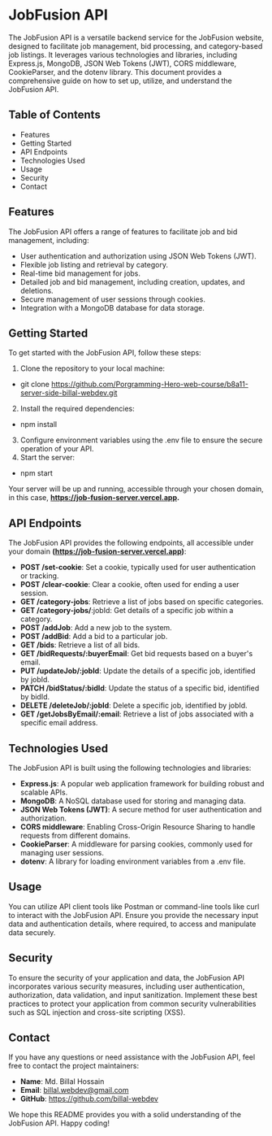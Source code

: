 # JobFusion API

The JobFusion API is a versatile backend service for the JobFusion website, designed to facilitate job management, bid processing, and category-based job listings. It leverages various technologies and libraries, including Express.js, MongoDB, JSON Web Tokens (JWT), CORS middleware, CookieParser, and the dotenv library. This document provides a comprehensive guide on how to set up, utilize, and understand the JobFusion API.

## Table of Contents


* Features
* Getting Started
* API Endpoints
* Technologies Used
* Usage
* Security
* Contact


## Features

The JobFusion API offers a range of features to facilitate job and bid management, including:

* User authentication and authorization using JSON Web Tokens (JWT).
* Flexible job listing and retrieval by category.
* Real-time bid management for jobs.
* Detailed job and bid management, including creation, updates, and deletions.
* Secure management of user sessions through cookies.
* Integration with a MongoDB database for data storage.

## Getting Started

To get started with the JobFusion API, follow these steps:
1. Clone the repository to your local machine:
* git clone https://github.com/Porgramming-Hero-web-course/b8a11-server-side-billal-webdev.git
2. Install the required dependencies:
* npm install
3. Configure environment variables using the .env file to ensure the secure operation of your API.
4. Start the server:
* npm start

Your server will be up and running, accessible through your chosen domain, in this case, __https://job-fusion-server.vercel.app.__

## API Endpoints

The JobFusion API provides the following endpoints, all accessible under your domain __(https://job-fusion-server.vercel.app)__:

* __POST /set-cookie__: Set a cookie, typically used for user authentication or tracking.
* __POST /clear-cookie__: Clear a cookie, often used for ending a user session.
* __GET /category-jobs__: Retrieve a list of jobs based on specific categories.
* __GET /category-jobs/__:jobId: Get details of a specific job within a category.
* __POST /addJob__: Add a new job to the system.
* __POST /addBid__: Add a bid to a particular job.
* __GET /bids__: Retrieve a list of all bids.
* __GET /bidRequests/:buyerEmail__: Get bid requests based on a buyer's email.
* __PUT /updateJob/:jobId__: Update the details of a specific job, identified by jobId.
* __PATCH /bidStatus/:bidId__: Update the status of a specific bid, identified by bidId.
* __DELETE /deleteJob/:jobId__: Delete a specific job, identified by jobId.
* __GET /getJobsByEmail/:email__: Retrieve a list of jobs associated with a specific email address.

## Technologies Used

The JobFusion API is built using the following technologies and libraries:

* __Express.js__: A popular web application framework for building robust and scalable APIs.
* __MongoDB__: A NoSQL database used for storing and managing data.
* __JSON Web Tokens (JWT)__: A secure method for user authentication and authorization.
* __CORS middleware__: Enabling Cross-Origin Resource Sharing to handle requests from different domains.
* __CookieParser__: A middleware for parsing cookies, commonly used for managing user sessions.
* __dotenv__: A library for loading environment variables from a .env file.

## Usage

You can utilize API client tools like Postman or command-line tools like curl to interact with the JobFusion API. Ensure you provide the necessary input data and authentication details, where required, to access and manipulate data securely.

## Security
To ensure the security of your application and data, the JobFusion API incorporates various security measures, including user authentication, authorization, data validation, and input sanitization. Implement these best practices to protect your application from common security vulnerabilities such as SQL injection and cross-site scripting (XSS).

## Contact

If you have any questions or need assistance with the JobFusion API, feel free to contact the project maintainers:

* __Name__: Md. Billal Hossain
* __Email__: billal.webdev@gmail.com
* __GitHub__: https://github.com/billal-webdev

We hope this README provides you with a solid understanding of the JobFusion API. Happy coding!